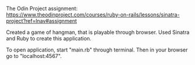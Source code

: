 The Odin Project assignment: https://www.theodinproject.com/courses/ruby-on-rails/lessons/sinatra-project?ref=lnav#assignment

Created a game of hangman, that is playable through browser.
Used Sinatra and Ruby to create this application.

To open application, start "main.rb" through terminal.
Then in your browser go to "localhost:4567".